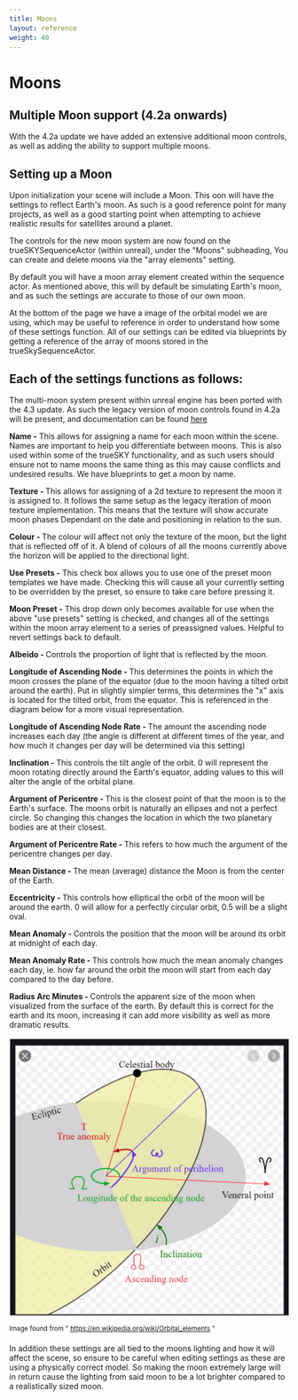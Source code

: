 ```yaml
---
title: Moons
layout: reference
weight: 40
---
```






Moons
====
<div class="ue4-specific">

Multiple Moon support (4.2a onwards)
----------------------------------------

With the 4.2a update we have added an extensive additional moon controls, as well as adding the ability to support multiple moons.



Setting up a Moon
----------------------------------------

Upon initialization your scene will include a Moon. This oon will have the settings to reflect Earth's moon. As such is a good reference point for many projects, as well as a good starting point when attempting to achieve realistic results for satellites around a planet.


The controls for the new moon system are now found on the trueSKYSequenceActor (within unreal), under the "Moons" subheading, You can create and delete moons via the "array elements" setting.

By default you will have a moon array element created within the sequence actor. As mentioned above, this will by default be simulating Earth's moon, and as such the settings are accurate to those of our own moon.

At the bottom of the page we have a image of the orbital model we are using, which may be useful to reference in order to understand how some of these settings function. All of our settings can be edited via blueprints by getting a reference of the array of moons stored in the trueSkySequenceActor.


</div>


Each of the settings functions as follows:
----------------------------------------




<div class="unity-specific">

The multi-moon system present within unreal engine has been ported with the 4.3 update. As such the legacy version of moon controls found in 4.2a will be present, and documentation can be found [here](tutorials)

</div>

<b> Name -</b> This allows for assigning a name for each moon within the scene. Names are important to help you differentiate between moons. This is also used within some of the trueSKY functionality, and as such users should ensure not to name moons the same thing as this may cause conflicts and undesired results. We have blueprints to get a moon by name.

<b> Texture - </b> This allows for assigning of a 2d texture to represent the moon it is assigned to. It follows the same setup as the legacy iteration of moon texture implementation. This means that the texture will show accurate moon phases Dependant on the date and positioning in relation to the sun.

<b> Colour - </b> The colour will affect not only the texture of the moon, but the light that is reflected off of it. A blend of colours of all the moons currently above the horizon will be applied to the directional light. 

<b> Use Presets -</b> This check box allows you to use one of the preset moon templates we have made. Checking this will cause all your currently setting to be overridden by the preset, so ensure to take care before pressing it.

<b> Moon Preset -</b> This drop down only becomes available for use when the above "use presets" setting is checked, and changes all of the settings within the moon array element to a series of preassigned values. Helpful to revert settings back to default.

<b> Albeido - </b> Controls the proportion of light that is reflected by the moon.

<b> Longitude of Ascending Node - </b> This determines the points in which the moon crosses the plane of the equator (due to the moon having a tilted orbit around the earth). Put in slightly simpler terms, this determines the "x" axis is located for the tilted orbit, from the equator. This is referenced in the diagram below for a more visual representation.

<b> Longitude of Ascending Node Rate - </b> The amount the ascending node increases each day (the angle is different at different times of the year, and how much it changes per day will be determined via this setting)

<b> Inclination - </b> This controls the tilt angle of the orbit. 0 will represent the moon rotating directly around the Earth's equator, adding values to this will alter the angle of the orbital plane.

<b> Argument of Pericentre - </b> This is the closest point of that the moon is to the Earth's surface. The moons orbit is naturally an ellipses and not a perfect circle. So changing this changes the location in which the two planetary bodies are at their closest.

<b> Argument of Pericentre Rate - </b> This refers to how much the argument of the pericentre changes per day.

<b> Mean Distance - </b> The mean (average) distance the Moon is from the center of the Earth.

<b> Eccentricity - </b> This controls how elliptical the orbit of the moon will be around the earth. 0 will allow for a perfectly circular orbit, 0.5 will be a slight oval. 

<b> Mean Anomaly - </b> Controls the position that the moon will be around its orbit at midnight of each day.

<b> Mean Anomaly Rate - </b> This controls how much the mean anomaly changes each day, ie. how far around the orbit the moon will start from each day compared to the day before.

<b> Radius Arc Minutes - </b> Controls the apparent size of the moon when visualized from the surface of the earth. By default this is correct for the earth and its moon, increasing it can add more visibility as well as more dramatic results.



![](/images/MoonOrbitExplanation.png)

<sup>Image found from " https://en.wikipedia.org/wiki/Orbital_elements "</sup>




In addition these settings are all tied to the moons lighting and how it will affect the scene, so ensure to be careful when editing settings as these are using a physically correct model. So making the moon extremely large will in return cause the lighting from said moon to be a lot brighter compared to a realistically sized moon.



